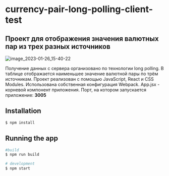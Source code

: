 # currency-pair-long-polling-client-test
## Проект для отображения значения валютных пар из трех разных источников

![image_2023-01-26_15-40-22](https://user-images.githubusercontent.com/101048709/214846159-2d0441cd-0d29-4336-93d0-e7c7a2a696e2.png)


Получение данных с сервера организовано по технологии long polling. В таблице отображается наименьшее значение валютной пары по трём источникам.
Проект реализован с помощью JavaScript, React и CSS Modules. Использована собственная конфигурация Webpack.
App.jsx - корневой компонент приложения. Порт, на котором запускается приложение: <b>3005</b>

## Installation

```bash
$ npm install
```

## Running the app

```bash
#build
$ npm run build

# development
$ npm start
```
